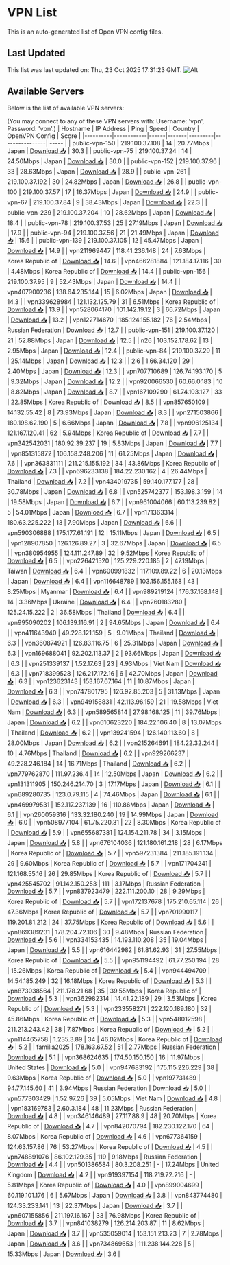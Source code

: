 # VPN List

This is an auto-generated list of Open VPN config files.

## Last Updated

This list was last updated on: Thu, 23 Oct 2025 17:31:23 GMT.
![Alt](https://repobeats.axiom.co/api/embed/186b98318ef1479477931607c1ad7d823f12451f.svg "Repobeats analytics image")

## Available Servers

Below is the list of available VPN servers:

(You may connect to any of these VPN servers with: Username: 'vpn', Password: 'vpn'.)
| Hostname | IP Address | Ping | Speed | Country | OpenVPN Config | Score |
|----------|------------|------|-------|---------|----------------| ----- |
| public-vpn-150 | 219.100.37.108 | 14 | 20.77Mbps | Japan | [Download 📥](./configs/server_0_JP.ovpn) | 30.3 |
| public-vpn-75 | 219.100.37.24 | 14 | 24.50Mbps | Japan | [Download 📥](./configs/server_1_JP.ovpn) | 30.0 |
| public-vpn-152 | 219.100.37.96 | 33 | 28.63Mbps | Japan | [Download 📥](./configs/server_2_JP.ovpn) | 28.9 |
| public-vpn-261 | 219.100.37.192 | 30 | 24.82Mbps | Japan | [Download 📥](./configs/server_3_JP.ovpn) | 26.8 |
| public-vpn-100 | 219.100.37.57 | 17 | 16.37Mbps | Japan | [Download 📥](./configs/server_4_JP.ovpn) | 24.9 |
| public-vpn-67 | 219.100.37.84 | 9 | 38.43Mbps | Japan | [Download 📥](./configs/server_5_JP.ovpn) | 22.3 |
| public-vpn-239 | 219.100.37.204 | 10 | 28.62Mbps | Japan | [Download 📥](./configs/server_6_JP.ovpn) | 18.4 |
| public-vpn-78 | 219.100.37.53 | 25 | 27.19Mbps | Japan | [Download 📥](./configs/server_7_JP.ovpn) | 17.9 |
| public-vpn-94 | 219.100.37.56 | 21 | 21.49Mbps | Japan | [Download 📥](./configs/server_8_JP.ovpn) | 15.6 |
| public-vpn-139 | 219.100.37.105 | 12 | 45.47Mbps | Japan | [Download 📥](./configs/server_9_JP.ovpn) | 14.9 |
| vpn211969447 | 118.41.236.148 | 24 | 7.63Mbps | Korea Republic of | [Download 📥](./configs/server_10_KR.ovpn) | 14.6 |
| vpn466281884 | 121.184.17.116 | 30 | 4.48Mbps | Korea Republic of | [Download 📥](./configs/server_11_KR.ovpn) | 14.4 |
| public-vpn-156 | 219.100.37.95 | 9 | 52.43Mbps | Japan | [Download 📥](./configs/server_12_JP.ovpn) | 14.4 |
| vpn407900236 | 138.64.235.144 | 15 | 6.02Mbps | Japan | [Download 📥](./configs/server_13_JP.ovpn) | 14.3 |
| vpn339628984 | 121.132.125.79 | 31 | 6.51Mbps | Korea Republic of | [Download 📥](./configs/server_14_KR.ovpn) | 13.9 |
| vpn528064170 | 101.142.19.12 | 3 | 66.72Mbps | Japan | [Download 📥](./configs/server_15_JP.ovpn) | 13.2 |
| vpn122714670 | 185.124.155.182 | 76 | 2.54Mbps | Russian Federation | [Download 📥](./configs/server_16_RU.ovpn) | 12.7 |
| public-vpn-151 | 219.100.37.120 | 21 | 52.88Mbps | Japan | [Download 📥](./configs/server_17_JP.ovpn) | 12.5 |
| n26 | 103.152.178.62 | 13 | 2.95Mbps | Japan | [Download 📥](./configs/server_18_JP.ovpn) | 12.4 |
| public-vpn-84 | 219.100.37.29 | 11 | 25.14Mbps | Japan | [Download 📥](./configs/server_19_JP.ovpn) | 12.3 |
| 2i6 | 1.66.34.120 | 29 | 2.40Mbps | Japan | [Download 📥](./configs/server_20_JP.ovpn) | 12.3 |
| vpn707710689 | 126.74.193.170 | 5 | 9.32Mbps | Japan | [Download 📥](./configs/server_21_JP.ovpn) | 12.2 |
| vpn920066530 | 60.66.0.183 | 10 | 8.82Mbps | Japan | [Download 📥](./configs/server_22_JP.ovpn) | 8.7 |
| vpn167109290 | 61.74.103.127 | 33 | 22.85Mbps | Korea Republic of | [Download 📥](./configs/server_23_KR.ovpn) | 8.5 |
| vpn857650109 | 14.132.55.42 | 8 | 73.93Mbps | Japan | [Download 📥](./configs/server_24_JP.ovpn) | 8.3 |
| vpn271503866 | 180.198.62.190 | 5 | 6.66Mbps | Japan | [Download 📥](./configs/server_25_JP.ovpn) | 7.8 |
| vpn996125134 | 121.167.120.41 | 62 | 5.94Mbps | Korea Republic of | [Download 📥](./configs/server_26_KR.ovpn) | 7.7 |
| vpn342542031 | 180.92.39.237 | 19 | 5.83Mbps | Japan | [Download 📥](./configs/server_27_JP.ovpn) | 7.7 |
| vpn851315872 | 106.158.248.206 | 11 | 61.25Mbps | Japan | [Download 📥](./configs/server_28_JP.ovpn) | 7.6 |
| vpn363831111 | 211.215.155.192 | 34 | 43.86Mbps | Korea Republic of | [Download 📥](./configs/server_29_KR.ovpn) | 7.3 |
| vpn696233138 | 184.22.230.162 | 4 | 26.44Mbps | Thailand | [Download 📥](./configs/server_30_TH.ovpn) | 7.2 |
| vpn434019735 | 59.140.177.177 | 28 | 30.78Mbps | Japan | [Download 📥](./configs/server_31_JP.ovpn) | 6.8 |
| vpn525742377 | 153.198.3.159 | 14 | 19.58Mbps | Japan | [Download 📥](./configs/server_32_JP.ovpn) | 6.7 |
| vpn961004066 | 60.113.239.82 | 5 | 54.01Mbps | Japan | [Download 📥](./configs/server_33_JP.ovpn) | 6.7 |
| vpn171363314 | 180.63.225.222 | 13 | 7.90Mbps | Japan | [Download 📥](./configs/server_34_JP.ovpn) | 6.6 |
| vpn590306888 | 175.177.61.191 | 12 | 15.11Mbps | Japan | [Download 📥](./configs/server_35_JP.ovpn) | 6.5 |
| vpn128907850 | 126.126.89.27 | 3 | 32.67Mbps | Japan | [Download 📥](./configs/server_36_JP.ovpn) | 6.5 |
| vpn380954955 | 124.111.247.89 | 32 | 9.52Mbps | Korea Republic of | [Download 📥](./configs/server_37_KR.ovpn) | 6.5 |
| vpn226421520 | 125.229.220.185 | 2 | 47.19Mbps | Taiwan | [Download 📥](./configs/server_38_TW.ovpn) | 6.4 |
| vpn600991832 | 117.109.89.22 | 6 | 20.13Mbps | Japan | [Download 📥](./configs/server_39_JP.ovpn) | 6.4 |
| vpn116648789 | 103.156.155.168 | 43 | 8.25Mbps | Myanmar | [Download 📥](./configs/server_40_MM.ovpn) | 6.4 |
| vpn989219124 | 176.37.168.148 | 14 | 3.36Mbps | Ukraine | [Download 📥](./configs/server_41_UA.ovpn) | 6.4 |
| vpn260183280 | 125.24.15.222 | 2 | 36.58Mbps | Thailand | [Download 📥](./configs/server_42_TH.ovpn) | 6.4 |
| vpn995090202 | 106.139.116.91 | 2 | 94.65Mbps | Japan | [Download 📥](./configs/server_43_JP.ovpn) | 6.4 |
| vpn411643940 | 49.228.121.159 | 5 | 9.01Mbps | Thailand | [Download 📥](./configs/server_44_TH.ovpn) | 6.3 |
| vpn360874921 | 126.83.116.75 | 6 | 25.31Mbps | Japan | [Download 📥](./configs/server_45_JP.ovpn) | 6.3 |
| vpn169688041 | 92.202.113.37 | 2 | 93.66Mbps | Japan | [Download 📥](./configs/server_46_JP.ovpn) | 6.3 |
| vpn251339137 | 1.52.17.63 | 23 | 4.93Mbps | Viet Nam | [Download 📥](./configs/server_47_VN.ovpn) | 6.3 |
| vpn718399528 | 126.217.172.16 | 6 | 42.70Mbps | Japan | [Download 📥](./configs/server_48_JP.ovpn) | 6.3 |
| vpn123623143 | 153.167.67.164 | 11 | 10.87Mbps | Japan | [Download 📥](./configs/server_49_JP.ovpn) | 6.3 |
| vpn747801795 | 126.92.85.203 | 5 | 31.13Mbps | Japan | [Download 📥](./configs/server_50_JP.ovpn) | 6.3 |
| vpn949158831 | 42.113.96.159 | 21 | 19.58Mbps | Viet Nam | [Download 📥](./configs/server_51_VN.ovpn) | 6.3 |
| vpn589565814 | 27.98.168.125 | 11 | 39.76Mbps | Japan | [Download 📥](./configs/server_52_JP.ovpn) | 6.2 |
| vpn610623220 | 184.22.106.40 | 8 | 13.07Mbps | Thailand | [Download 📥](./configs/server_53_TH.ovpn) | 6.2 |
| vpn139241594 | 126.140.113.60 | 8 | 28.00Mbps | Japan | [Download 📥](./configs/server_54_JP.ovpn) | 6.2 |
| vpn215264691 | 184.22.32.244 | 10 | 4.76Mbps | Thailand | [Download 📥](./configs/server_55_TH.ovpn) | 6.2 |
| vpn929266237 | 49.228.246.184 | 14 | 16.71Mbps | Thailand | [Download 📥](./configs/server_56_TH.ovpn) | 6.2 |
| vpn779762870 | 111.97.236.4 | 14 | 12.50Mbps | Japan | [Download 📥](./configs/server_57_JP.ovpn) | 6.2 |
| vpn131311905 | 150.246.214.70 | 3 | 17.17Mbps | Japan | [Download 📥](./configs/server_58_JP.ovpn) | 6.1 |
| vpn689280735 | 123.0.79.115 | 4 | 74.46Mbps | Japan | [Download 📥](./configs/server_59_JP.ovpn) | 6.1 |
| vpn469979531 | 152.117.237.139 | 16 | 110.86Mbps | Japan | [Download 📥](./configs/server_60_JP.ovpn) | 6.1 |
| vpn260059316 | 133.32.180.240 | 19 | 14.99Mbps | Japan | [Download 📥](./configs/server_61_JP.ovpn) | 6.0 |
| vpn508977104 | 61.75.220.31 | 22 | 8.30Mbps | Korea Republic of | [Download 📥](./configs/server_62_KR.ovpn) | 5.9 |
| vpn655687381 | 124.154.211.78 | 34 | 3.15Mbps | Japan | [Download 📥](./configs/server_63_JP.ovpn) | 5.8 |
| vpn676104036 | 121.180.161.218 | 28 | 6.17Mbps | Korea Republic of | [Download 📥](./configs/server_64_KR.ovpn) | 5.7 |
| vpn597231384 | 211.185.191.134 | 29 | 9.60Mbps | Korea Republic of | [Download 📥](./configs/server_65_KR.ovpn) | 5.7 |
| vpn171704241 | 121.168.55.16 | 26 | 29.85Mbps | Korea Republic of | [Download 📥](./configs/server_66_KR.ovpn) | 5.7 |
| vpn425545702 | 91.142.150.253 | 111 | 3.17Mbps | Russian Federation | [Download 📥](./configs/server_67_RU.ovpn) | 5.7 |
| vpn837923479 | 222.111.200.10 | 28 | 9.29Mbps | Korea Republic of | [Download 📥](./configs/server_68_KR.ovpn) | 5.7 |
| vpn172137678 | 175.210.65.114 | 26 | 47.36Mbps | Korea Republic of | [Download 📥](./configs/server_69_KR.ovpn) | 5.7 |
| vpn701990117 | 119.201.81.212 | 24 | 37.75Mbps | Korea Republic of | [Download 📥](./configs/server_70_KR.ovpn) | 5.6 |
| vpn869389231 | 178.204.72.106 | 30 | 9.48Mbps | Russian Federation | [Download 📥](./configs/server_71_RU.ovpn) | 5.6 |
| vpn334153435 | 14.193.110.208 | 35 | 19.04Mbps | Japan | [Download 📥](./configs/server_72_JP.ovpn) | 5.5 |
| vpn616442982 | 61.81.62.93 | 31 | 27.55Mbps | Korea Republic of | [Download 📥](./configs/server_73_KR.ovpn) | 5.5 |
| vpn951194492 | 61.77.250.194 | 28 | 15.26Mbps | Korea Republic of | [Download 📥](./configs/server_74_KR.ovpn) | 5.4 |
| vpn944494709 | 14.54.185.249 | 32 | 16.18Mbps | Korea Republic of | [Download 📥](./configs/server_75_KR.ovpn) | 5.3 |
| vpn873038564 | 211.178.21.68 | 35 | 39.55Mbps | Korea Republic of | [Download 📥](./configs/server_76_KR.ovpn) | 5.3 |
| vpn362982314 | 14.41.22.189 | 29 | 3.53Mbps | Korea Republic of | [Download 📥](./configs/server_77_KR.ovpn) | 5.3 |
| vpn233558271 | 222.120.189.180 | 32 | 45.86Mbps | Korea Republic of | [Download 📥](./configs/server_78_KR.ovpn) | 5.3 |
| vpn548012598 | 211.213.243.42 | 38 | 7.87Mbps | Korea Republic of | [Download 📥](./configs/server_79_KR.ovpn) | 5.2 |
| vpn114465758 | 1.235.3.89 | 34 | 46.02Mbps | Korea Republic of | [Download 📥](./configs/server_80_KR.ovpn) | 5.2 |
| familia2025 | 178.163.67.52 | 51 | 2.77Mbps | Russian Federation | [Download 📥](./configs/server_81_RU.ovpn) | 5.1 |
| vpn368624635 | 174.50.150.150 | 16 | 11.97Mbps | United States | [Download 📥](./configs/server_82_US.ovpn) | 5.0 |
| vpn947683192 | 175.115.226.229 | 38 | 9.63Mbps | Korea Republic of | [Download 📥](./configs/server_83_KR.ovpn) | 5.0 |
| vpn197731489 | 94.77.145.60 | 41 | 3.94Mbps | Russian Federation | [Download 📥](./configs/server_84_RU.ovpn) | 5.0 |
| vpn577303429 | 1.52.97.26 | 39 | 5.05Mbps | Viet Nam | [Download 📥](./configs/server_85_VN.ovpn) | 4.8 |
| vpn183169783 | 2.60.3.184 | 48 | 11.23Mbps | Russian Federation | [Download 📥](./configs/server_86_RU.ovpn) | 4.8 |
| vpn346146489 | 27.117.88.9 | 48 | 20.70Mbps | Korea Republic of | [Download 📥](./configs/server_87_KR.ovpn) | 4.7 |
| vpn842070794 | 182.230.122.170 | 64 | 8.07Mbps | Korea Republic of | [Download 📥](./configs/server_88_KR.ovpn) | 4.6 |
| vpn677364159 | 124.63.157.86 | 76 | 53.27Mbps | Korea Republic of | [Download 📥](./configs/server_89_KR.ovpn) | 4.5 |
| vpn748891076 | 86.102.129.35 | 119 | 9.18Mbps | Russian Federation | [Download 📥](./configs/server_90_RU.ovpn) | 4.4 |
| vpn501386584 | 80.3.208.251 | - | 17.24Mbps | United Kingdom | [Download 📥](./configs/server_91_GB.ovpn) | 4.2 |
| vpn919397154 | 118.219.72.216 | - | 5.81Mbps | Korea Republic of | [Download 📥](./configs/server_92_KR.ovpn) | 4.0 |
| vpn899004699 | 60.119.101.176 | 6 | 5.67Mbps | Japan | [Download 📥](./configs/server_93_JP.ovpn) | 3.8 |
| vpn843774480 | 124.33.233.141 | 13 | 22.37Mbps | Japan | [Download 📥](./configs/server_94_JP.ovpn) | 3.7 |
| vpn607155856 | 211.197.16.167 | 33 | 76.98Mbps | Korea Republic of | [Download 📥](./configs/server_95_KR.ovpn) | 3.7 |
| vpn841038279 | 126.214.203.87 | 11 | 8.62Mbps | Japan | [Download 📥](./configs/server_96_JP.ovpn) | 3.7 |
| vpn535059014 | 153.151.213.23 | 7 | 2.78Mbps | Japan | [Download 📥](./configs/server_97_JP.ovpn) | 3.6 |
| vpn734869653 | 111.238.144.228 | 5 | 15.33Mbps | Japan | [Download 📥](./configs/server_98_JP.ovpn) | 3.6 |
